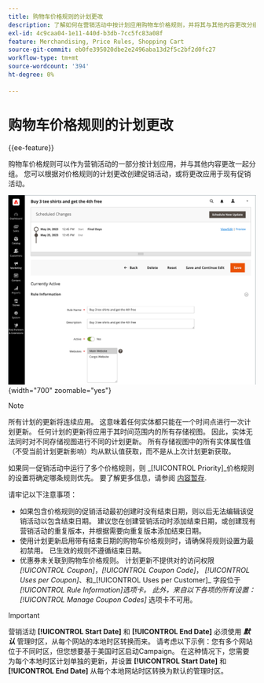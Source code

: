 ```yaml
---
title: 购物车价格规则的计划更改
description: 了解如何在营销活动中按计划应用购物车价格规则，并将其与其他内容更改分组。
exl-id: 4c9caa04-1e11-440d-b3db-7cc5fc83a08f
feature: Merchandising, Price Rules, Shopping Cart
source-git-commit: eb0fe395020dbe2e2496aba13d2f5c2bf2d0fc27
workflow-type: tm+mt
source-wordcount: '394'
ht-degree: 0%

---
```


# 购物车价格规则的计划更改

{{ee-feature}}

购物车价格规则可以作为营销活动的一部分按计划应用，并与其他内容更改一起分组。 您可以根据对价格规则的计划更改创建促销活动，或将更改应用于现有促销活动。

![购物车价格规则 — 计划的更改](./assets/content-staging-price-rules-cart-scheduled-changes.png){width="700" zoomable="yes"}

>[!NOTE]
>
>所有计划的更新将连续应用。 这意味着任何实体都只能在一个时间点进行一次计划更新。 任何计划的更新将应用于其时间范围内的所有存储视图。 因此，实体无法同时对不同存储视图进行不同的计划更新。 所有存储视图中的所有实体属性值（不受当前计划更新影响）均从默认值获取，而不是从上次计划更新获取。

如果同一促销活动中运行了多个价格规则，则 _[!UICONTROL Priority]_价格规则的设置将确定哪条规则优先。 要了解更多信息，请参阅 [内容暂存](../content-design/content-staging.md).

请牢记以下注意事项：

- 如果包含价格规则的促销活动最初创建时没有结束日期，则以后无法编辑该促销活动以包含结束日期。 建议您在创建营销活动时添加结束日期，或创建现有营销活动的重复版本，并根据需要向重复版本添加结束日期。
- 使用计划更新启用带有结束日期的购物车价格规则时，请确保将规则设置为最初禁用。 已生效的规则不遵循结束日期。
- 优惠券未关联到购物车价格规则。 计划更新不提供对的访问权限 _[!UICONTROL Coupon]_，_[!UICONTROL Coupon Code]_， _[!UICONTROL Uses per Coupon]_、和_[!UICONTROL Uses per Customer]_ 字段位于 _[!UICONTROL Rule Information]_选项卡。 此外，来自以下各项的所有设置：_[!UICONTROL Manage Coupon Codes]_ 选项卡不可用。

>[!IMPORTANT]
>
>营销活动 **[!UICONTROL Start Date]** 和 **[!UICONTROL End Date]** 必须使用 **_默认_** 管理时区，从每个网站的本地时区转换而来。 请考虑以下示例：您有多个网站位于不同时区，但您想要基于美国时区启动Campaign。 在这种情况下，您需要为每个本地时区计划单独的更新，并设置 **[!UICONTROL Start Date]** 和 **[!UICONTROL End Date]** 从每个本地网站时区转换为默认的管理时区。
